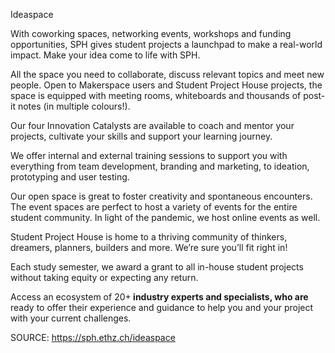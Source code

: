Ideaspace

With coworking spaces, networking events, workshops and funding opportunities, SPH gives student projects a launchpad to make a real-world impact. Make your idea come to life with SPH. 



<p class="align-left">All the space you need to collaborate, discuss relevant topics and meet new people. Open to Makerspace users and Student Project House projects, the space is equipped with meeting rooms, whiteboards and thousands of post-it notes (in multiple colours!).</p>

<p class="align-left">Our four Innovation Catalysts are available to coach and mentor your projects, cultivate your skills and support your learning journey.</p>

<p class="align-left">We offer internal and external training sessions to support you with everything from team development, branding and marketing, to ideation, prototyping and user testing.</p>

<p class="align-left">Our open space is great to foster creativity and spontaneous encounters. The event spaces are perfect to host a variety of events for the entire student community. In light of the pandemic, we host online events as well.</p>

<p class="align-left">Student Project House is home to a thriving community of thinkers, dreamers, planners, builders and more. We’re sure you’ll fit right in!</p>

<p class="align-left">Each study semester, we award a grant to all in-house student projects without taking equity or expecting any return.</p>

<p class="align-left">Access an ecosystem of 20+<strong> industry experts and specialists, who are </strong>ready to offer their experience and guidance to help you and your project with your current challenges.<br/></p>



SOURCE: https://sph.ethz.ch/ideaspace